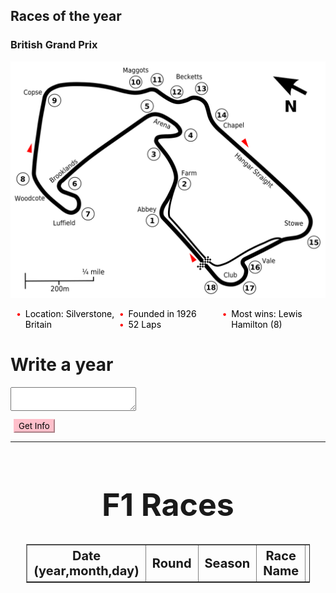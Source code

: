 ## Races of the year

### British Grand Prix

![](../static/BritishGP.png)

<ul style="color: black">
  <li>Location: Silverstone, Britain</li>
  <li>Founded in 1926</li>
  <li>52 Laps</li>
  <li>Most wins: Lewis Hamilton (8)</li>
</ul>

<style>
    ul {
  list-style: none; /* Remove default bullets */
}

ul li::before {
  content: "\2022";  /* Add content: \2022 is the CSS Code/unicode for a bullet */
  color: red; /* Change the color */
  font-weight: bold; /* If you want it to be bold */
  display: inline-block; /* Needed to add space between the bullet and the text */
  width: 1em; /* Also needed for space (tweak if needed) */
  margin-left: -1em; /* Also needed for space (tweak if needed) */
}
</style>

<body>
<div class="container my-3">
    <h1></h1>
    <div class="card">
        <div class="card-body">
            <h1 class="card-title">
                Write a year
            </h1>
            <div class="form-group">
					<textarea class="form-control" id="addTxt" rows="2">
					</textarea>
            </div>
            <button onclick="showNotes()" class="btn btn-primary"
                    id="addBtn" style=
                            "background-color: pink; border-color: pink; margin-left:5px; margin-top:10px">
                Get Info
            </button>
        </div>
    </div>
    <hr>

<div id="year" class=
            "container-fluid">
    </div>
</div>
</body>
<script>
    showNotes();
    // Can it work??
    let addBtn = document.getElementById("addBtn");
    addBtn.addEventListener("click", function (e) {
        let addTxt = document.getElementById("addTxt");
        let notes = localStorage.getItem("notes");
        if (notes == null) notesObj = [];
        else notesObj = JSON.parse(notes);
        notesObj.push(addTxt.value);
        localStorage.setItem("notes", JSON.stringify(notesObj));
        addTxt.value = "";
        showNotes();
    });
</script>
<html>
  <head>
    <meta charset="utf-8" />
    <title>F1 Races</title>
    <meta name="description" content="F1 Races and their Information." />
    <style>
      table.center {
        margin-left: auto;
        margin-right: auto;
      }
    </style>
  </head>
  <body>
    <h1 style="text-align: center; font-size: 50px">
      F1 Races
    </h1>
    <table class="races" border="1">
      <tr>
        <th>Date (year,month,day)</th>
        <th>Round</th>
        <th>Season</th>
        <th>Race Name</th>
        <th>Circuit Name</th>
        <th>Country</th>
        <th>Locality</th>
      </tr>
    </table>
    <script type="text/javascript">
      const races = document.querySelector(".races");
      fetch("http://ergast.com/api/f1/2021/races.json")
        .then((data) => data.json())
        .then((data) => {
          console.log(data);
          data.MRData.RaceTable.Races.forEach((data) => {
            races.innerHTML += `
        <tr>
          <td>${data.date}</td>
            <td>${data.round}</td>
            <td>${data.season}</td>
            <td>${data.raceName}</td>
            <td>${data.Circuit.circuitName}</td>
            <td>${data.Circuit.Location.country}</td>
            <td>${data.Circuit.Location.locality}</td>
        </tr>`;
          });
        });
    </script>
    <style type="text/css">
      @import url("https://rsms.me/inter/inter.css");
      @import url("https://fonts.googleapis.com/css2?family=IBM+Plex+Mono&display=swap");
      * {
        font-family: "Inter", sans-serif !important;
      }
      .races {
        margin-right: auto;
        margin-left: auto;
        padding: 0;
        columns: 3;
        font-size: 20px;
      }
      img {
        width: 800px;
      }
      ul {
        -webkit-column-count: 3;
        -moz-column-count: 3;
        column-count: 3;
      }
      table {
        color: black
        margin-left: auto;
        margin-right: auto;
        width: 90%;
        text-align: center;
      }
      table.center {
  margin-left: auto;
  margin-right: auto;
      }
    </style>
   
  </body>

  <style>
  .table {
  color: red;
  padding: 16px;
  font-size: 16px;
  border: 1px solid black;
  cursor: pointer;
  background-repeat: no-repeat;
  width: 9.5em;
  height: 15%;
}
</style>
</html>

